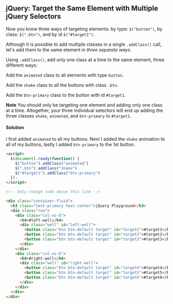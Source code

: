 ## jQuery: Target the Same Element with Multiple jQuery Selectors

Now you know three ways of targeting elements: by type: `$("button")`, by class: `$(".btn")`, and by id `$("#target1")`.

Although it is possible to add multiple classes in a single `.addClass()` call, let's add them to the same element in *three separate ways*.

Using `.addClass()`, add only one class at a time to the same element, three different ways:

Add the `animated` class to all elements with type `button`.

Add the `shake` class to all the buttons with class `.btn`.

Add the `btn-primary` class to the button with id `#target1`.

**Note**
You should only be targeting one element and adding only one class at a time. Altogether, your three individual selectors will end up adding the three classes `shake`, `animated`, and `btn-primary` to `#target1`.



#### Solution 

I first added `animated` to all my buttons. Next I added the `shake` animation to all of my buttons, lastly I added `btn-primary` to the 1st button. 

`````html
<script>
  $(document).ready(function() {
    $("button").addClass("animated")
    $(".btn").addClass("shake")
    $("#target1").addClass("btn-primary")
  });
</script>

<!-- Only change code above this line -->

<div class="container-fluid">
  <h3 class="text-primary text-center">jQuery Playground</h3>
  <div class="row">
    <div class="col-xs-6">
      <h4>#left-well</h4>
      <div class="well" id="left-well">
        <button class="btn btn-default target" id="target1">#target1</button>
        <button class="btn btn-default target" id="target2">#target2</button>
        <button class="btn btn-default target" id="target3">#target3</button>
      </div>
    </div>
    <div class="col-xs-6">
      <h4>#right-well</h4>
      <div class="well" id="right-well">
        <button class="btn btn-default target" id="target4">#target4</button>
        <button class="btn btn-default target" id="target5">#target5</button>
        <button class="btn btn-default target" id="target6">#target6</button>
      </div>
    </div>
  </div>
</div>
`````